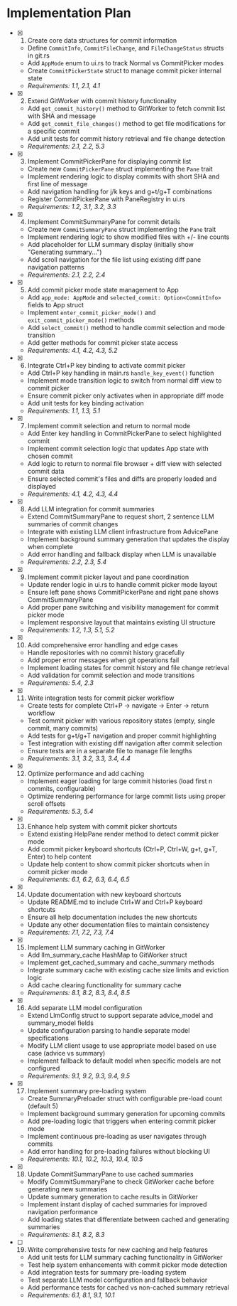 # Implementation Plan

- [x] 1. Create core data structures for commit information
  - Define `CommitInfo`, `CommitFileChange`, and `FileChangeStatus` structs in git.rs
  - Add `AppMode` enum to ui.rs to track Normal vs CommitPicker modes
  - Create `CommitPickerState` struct to manage commit picker internal state
  - _Requirements: 1.1, 2.1, 4.1_

- [x] 2. Extend GitWorker with commit history functionality
  - Add `get_commit_history()` method to GitWorker to fetch commit list with SHA and message
  - Add `get_commit_file_changes()` method to get file modifications for a specific commit
  - Add unit tests for commit history retrieval and file change detection
  - _Requirements: 2.1, 2.2, 5.3_

- [x] 3. Implement CommitPickerPane for displaying commit list
  - Create new `CommitPickerPane` struct implementing the `Pane` trait
  - Implement rendering logic to display commits with short SHA and first line of message
  - Add navigation handling for j/k keys and g+t/g+T combinations
  - Register CommitPickerPane with PaneRegistry in ui.rs
  - _Requirements: 1.2, 3.1, 3.2, 3.3_

- [x] 4. Implement CommitSummaryPane for commit details
  - Create new `CommitSummaryPane` struct implementing the `Pane` trait
  - Implement rendering logic to show modified files with +/- line counts
  - Add placeholder for LLM summary display (initially show "Generating summary...")
  - Add scroll navigation for the file list using existing diff pane navigation patterns
  - _Requirements: 2.1, 2.2, 2.4_

- [x] 5. Add commit picker mode state management to App
  - Add `app_mode: AppMode` and `selected_commit: Option<CommitInfo>` fields to App struct
  - Implement `enter_commit_picker_mode()` and `exit_commit_picker_mode()` methods
  - Add `select_commit()` method to handle commit selection and mode transition
  - Add getter methods for commit picker state access
  - _Requirements: 4.1, 4.2, 4.3, 5.2_

- [x] 6. Integrate Ctrl+P key binding to activate commit picker
  - Add Ctrl+P key handling in main.rs `handle_key_event()` function
  - Implement mode transition logic to switch from normal diff view to commit picker
  - Ensure commit picker only activates when in appropriate diff mode
  - Add unit tests for key binding activation
  - _Requirements: 1.1, 1.3, 5.1_

- [x] 7. Implement commit selection and return to normal mode
  - Add Enter key handling in CommitPickerPane to select highlighted commit
  - Implement commit selection logic that updates App state with chosen commit
  - Add logic to return to normal file browser + diff view with selected commit data
  - Ensure selected commit's files and diffs are properly loaded and displayed
  - _Requirements: 4.1, 4.2, 4.3, 4.4_

- [x] 8. Add LLM integration for commit summaries
  - Extend CommitSummaryPane to request short, 2 sentence LLM summaries of commit changes
  - Integrate with existing LLM client infrastructure from AdvicePane
  - Implement background summary generation that updates the display when complete
  - Add error handling and fallback display when LLM is unavailable
  - _Requirements: 2.2, 2.3, 5.4_

- [x] 9. Implement commit picker layout and pane coordination
  - Update render logic in ui.rs to handle commit picker mode layout
  - Ensure left pane shows CommitPickerPane and right pane shows CommitSummaryPane
  - Add proper pane switching and visibility management for commit picker mode
  - Implement responsive layout that maintains existing UI structure
  - _Requirements: 1.2, 1.3, 5.1, 5.2_

- [x] 10. Add comprehensive error handling and edge cases
  - Handle repositories with no commit history gracefully
  - Add proper error messages when git operations fail
  - Implement loading states for commit history and file change retrieval
  - Add validation for commit selection and mode transitions
  - _Requirements: 5.4, 2.3_

- [x] 11. Write integration tests for commit picker workflow
  - Create tests for complete Ctrl+P -> navigate -> Enter -> return workflow
  - Test commit picker with various repository states (empty, single commit, many commits)
  - Add tests for g+t/g+T navigation and proper commit highlighting
  - Test integration with existing diff navigation after commit selection
  - Ensure tests are in a separate file to manage file lengths
  - _Requirements: 3.1, 3.2, 3.3, 3.4, 4.4_

- [x] 12. Optimize performance and add caching
  - Implement eager loading for large commit histories (load first n commits, configurable)
  - Optimize rendering performance for large commit lists using proper scroll offsets
  - _Requirements: 5.3, 5.4_

- [x] 13. Enhance help system with commit picker shortcuts
  - Extend existing HelpPane render method to detect commit picker mode
  - Add commit picker keyboard shortcuts (Ctrl+P, Ctrl+W, g+t, g+T, Enter) to help content
  - Update help content to show commit picker shortcuts when in commit picker mode
  - _Requirements: 6.1, 6.2, 6.3, 6.4, 6.5_

- [x] 14. Update documentation with new keyboard shortcuts
  - Update README.md to include Ctrl+W and Ctrl+P keyboard shortcuts
  - Ensure all help documentation includes the new shortcuts
  - Update any other documentation files to maintain consistency
  - _Requirements: 7.1, 7.2, 7.3, 7.4_

- [x] 15. Implement LLM summary caching in GitWorker
  - Add llm_summary_cache HashMap to GitWorker struct
  - Implement get_cached_summary and cache_summary methods
  - Integrate summary cache with existing cache size limits and eviction logic
  - Add cache clearing functionality for summary cache
  - _Requirements: 8.1, 8.2, 8.3, 8.4, 8.5_

- [x] 16. Add separate LLM model configuration
  - Extend LlmConfig struct to support separate advice_model and summary_model fields
  - Update configuration parsing to handle separate model specifications
  - Modify LLM client usage to use appropriate model based on use case (advice vs summary)
  - Implement fallback to default model when specific models are not configured
  - _Requirements: 9.1, 9.2, 9.3, 9.4, 9.5_

- [x] 17. Implement summary pre-loading system
  - Create SummaryPreloader struct with configurable pre-load count (default 5)
  - Implement background summary generation for upcoming commits
  - Add pre-loading logic that triggers when entering commit picker mode
  - Implement continuous pre-loading as user navigates through commits
  - Add error handling for pre-loading failures without blocking UI
  - _Requirements: 10.1, 10.2, 10.3, 10.4, 10.5_

- [x] 18. Update CommitSummaryPane to use cached summaries
  - Modify CommitSummaryPane to check GitWorker cache before generating new summaries
  - Update summary generation to cache results in GitWorker
  - Implement instant display of cached summaries for improved navigation performance
  - Add loading states that differentiate between cached and generating summaries
  - _Requirements: 8.1, 8.2, 8.3_

- [ ] 19. Write comprehensive tests for new caching and help features
  - Add unit tests for LLM summary caching functionality in GitWorker
  - Test help system enhancements with commit picker mode detection
  - Add integration tests for summary pre-loading system
  - Test separate LLM model configuration and fallback behavior
  - Add performance tests for cached vs non-cached summary retrieval
  - _Requirements: 6.1, 8.1, 9.1, 10.1_